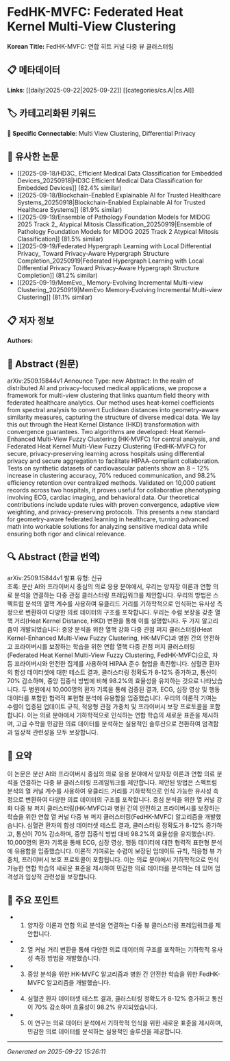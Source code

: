 # FedHK-MVFC: Federated Heat Kernel Multi-View Clustering

**Korean Title:** FedHK-MVFC: 연합 히트 커널 다중 뷰 클러스터링

## 📋 메타데이터

**Links**: [[daily/2025-09-22|2025-09-22]] [[categories/cs.AI|cs.AI]]

## 🏷️ 카테고리화된 키워드
**🔗 Specific Connectable**: Multi View Clustering, Differential Privacy

## 🔗 유사한 논문
- [[2025-09-18/HD3C_ Efficient Medical Data Classification for Embedded Devices_20250918|HD3C Efficient Medical Data Classification for Embedded Devices]] (82.4% similar)
- [[2025-09-18/Blockchain-Enabled Explainable AI for Trusted Healthcare Systems_20250918|Blockchain-Enabled Explainable AI for Trusted Healthcare Systems]] (81.9% similar)
- [[2025-09-19/Ensemble of Pathology Foundation Models for MIDOG 2025 Track 2_ Atypical Mitosis Classification_20250919|Ensemble of Pathology Foundation Models for MIDOG 2025 Track 2 Atypical Mitosis Classification]] (81.5% similar)
- [[2025-09-19/Federated Hypergraph Learning with Local Differential Privacy_ Toward Privacy-Aware Hypergraph Structure Completion_20250919|Federated Hypergraph Learning with Local Differential Privacy Toward Privacy-Aware Hypergraph Structure Completion]] (81.2% similar)
- [[2025-09-19/MemEvo_ Memory-Evolving Incremental Multi-view Clustering_20250919|MemEvo Memory-Evolving Incremental Multi-view Clustering]] (81.1% similar)

## 📋 저자 정보

**Authors:** 

## 📄 Abstract (원문)

arXiv:2509.15844v1 Announce Type: new 
Abstract: In the realm of distributed AI and privacy-focused medical applications, we propose a framework for multi-view clustering that links quantum field theory with federated healthcare analytics. Our method uses heat-kernel coefficients from spectral analysis to convert Euclidean distances into geometry-aware similarity measures, capturing the structure of diverse medical data. We lay this out through the Heat Kernel Distance (HKD) transformation with convergence guarantees. Two algorithms are developed: Heat Kernel-Enhanced Multi-View Fuzzy Clustering (HK-MVFC) for central analysis, and Federated Heat Kernel Multi-View Fuzzy Clustering (FedHK-MVFC) for secure, privacy-preserving learning across hospitals using differential privacy and secure aggregation to facilitate HIPAA-compliant collaboration. Tests on synthetic datasets of cardiovascular patients show an $8-12 \%$ increase in clustering accuracy, $70 \%$ reduced communication, and $98.2 \%$ efficiency retention over centralized methods. Validated on 10,000 patient records across two hospitals, it proves useful for collaborative phenotyping involving ECG, cardiac imaging, and behavioral data. Our theoretical contributions include update rules with proven convergence, adaptive view weighting, and privacy-preserving protocols. This presents a new standard for geometry-aware federated learning in healthcare, turning advanced math into workable solutions for analyzing sensitive medical data while ensuring both rigor and clinical relevance.

## 🔍 Abstract (한글 번역)

arXiv:2509.15844v1 발표 유형: 신규  
초록: 분산 AI와 프라이버시 중심의 의료 응용 분야에서, 우리는 양자장 이론과 연합 의료 분석을 연결하는 다중 관점 클러스터링 프레임워크를 제안합니다. 우리의 방법은 스펙트럼 분석의 열핵 계수를 사용하여 유클리드 거리를 기하학적으로 인식하는 유사성 측정으로 변환하여 다양한 의료 데이터의 구조를 포착합니다. 우리는 수렴 보장을 갖춘 열핵 거리(Heat Kernel Distance, HKD) 변환을 통해 이를 설명합니다. 두 가지 알고리즘이 개발되었습니다: 중앙 분석을 위한 열핵 강화 다중 관점 퍼지 클러스터링(Heat Kernel-Enhanced Multi-View Fuzzy Clustering, HK-MVFC)과 병원 간의 안전하고 프라이버시를 보장하는 학습을 위한 연합 열핵 다중 관점 퍼지 클러스터링(Federated Heat Kernel Multi-View Fuzzy Clustering, FedHK-MVFC)으로, 차등 프라이버시와 안전한 집계를 사용하여 HIPAA 준수 협업을 촉진합니다. 심혈관 환자의 합성 데이터셋에 대한 테스트 결과, 클러스터링 정확도가 8-12% 증가하고, 통신이 70% 감소하며, 중앙 집중식 방법에 비해 98.2%의 효율성을 유지하는 것으로 나타났습니다. 두 병원에서 10,000명의 환자 기록을 통해 검증된 결과, ECG, 심장 영상 및 행동 데이터를 포함한 협력적 표현형 분석에 유용함을 입증했습니다. 우리의 이론적 기여는 수렴이 입증된 업데이트 규칙, 적응형 관점 가중치 및 프라이버시 보장 프로토콜을 포함합니다. 이는 의료 분야에서 기하학적으로 인식하는 연합 학습의 새로운 표준을 제시하며, 고급 수학을 민감한 의료 데이터를 분석하는 실용적인 솔루션으로 전환하여 엄격함과 임상적 관련성을 모두 보장합니다.

## 📝 요약

이 논문은 분산 AI와 프라이버시 중심의 의료 응용 분야에서 양자장 이론과 연합 의료 분석을 연결하는 다중 뷰 클러스터링 프레임워크를 제안합니다. 제안된 방법은 스펙트럼 분석의 열 커널 계수를 사용하여 유클리드 거리를 기하학적으로 인식 가능한 유사성 측정으로 변환하여 다양한 의료 데이터의 구조를 포착합니다. 중심 분석을 위한 열 커널 강화 다중 뷰 퍼지 클러스터링(HK-MVFC)과 병원 간의 안전하고 프라이버시를 보장하는 학습을 위한 연합 열 커널 다중 뷰 퍼지 클러스터링(FedHK-MVFC) 알고리즘을 개발했습니다. 심혈관 환자의 합성 데이터셋 테스트 결과, 클러스터링 정확도가 8-12% 증가하고, 통신이 70% 감소하며, 중앙 집중식 방법 대비 98.2%의 효율성을 유지했습니다. 10,000명의 환자 기록을 통해 ECG, 심장 영상, 행동 데이터에 대한 협력적 표현형 분석에 유용함을 입증했습니다. 이론적 기여로는 수렴이 보장된 업데이트 규칙, 적응형 뷰 가중치, 프라이버시 보호 프로토콜이 포함됩니다. 이는 의료 분야에서 기하학적으로 인식 가능한 연합 학습의 새로운 표준을 제시하여 민감한 의료 데이터를 분석하는 데 있어 엄격성과 임상적 관련성을 보장합니다.

## 🎯 주요 포인트

- 1. 양자장 이론과 연합 의료 분석을 연결하는 다중 뷰 클러스터링 프레임워크를 제안합니다.

- 2. 열 커널 거리 변환을 통해 다양한 의료 데이터의 구조를 포착하는 기하학적 유사성 측정 방법을 개발했습니다.

- 3. 중앙 분석을 위한 HK-MVFC 알고리즘과 병원 간 안전한 학습을 위한 FedHK-MVFC 알고리즘을 개발했습니다.

- 4. 심혈관 환자 데이터셋 테스트 결과, 클러스터링 정확도가 8-12% 증가하고 통신이 70% 감소하며 효율성이 98.2% 유지되었습니다.

- 5. 이 연구는 의료 데이터 분석에서 기하학적 인식을 위한 새로운 표준을 제시하며, 민감한 의료 데이터를 분석하는 실용적인 솔루션을 제공합니다.

---

*Generated on 2025-09-22 15:26:11*
